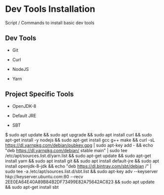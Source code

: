 # Dev Tools Installation
Script / Commands to install basic dev tools 


## Dev Tools

- Git

- Curl

- NodeJS

- Yarn



## Project Specific Tools

- OpenJDK-8

- Default JRE

- SBT



$ sudo apt update && sudo apt upgrade && sudo apt install curl && sudo apt-get install -y nodejs && sudo apt-get install gcc g++ make && curl -sL https://dl.yarnpkg.com/debian/pubkey.gpg | sudo apt-key add - && echo "deb https://dl.yarnpkg.com/debian/ stable main" | sudo tee /etc/apt/sources.list.d/yarn.list && sudo apt-get update && sudo apt-get install yarn && sudo apt install git && sudo apt install default-jre && sudo apt install openjdk-8-jdk && echo "deb https://dl.bintray.com/sbt/debian /" | sudo tee -a /etc/apt/sources.list.d/sbt.list && sudo apt-key adv --keyserver hkp://keyserver.ubuntu.com:80 --recv 2EE0EA64E40A89B84B2DF73499E82A75642AC823 && sudo apt update && sudo apt-get install sbt
